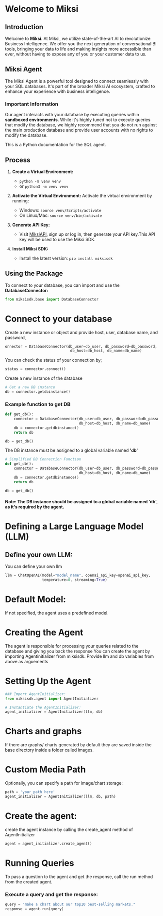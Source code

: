 # Welcome to Miksi

## Introduction
Welcome to **Miksi**. At Miksi, we utilize state-of-the-art AI to revolutionize Business Intelligence. We offer you the next generation of conversational BI tools, bringing your data to life and making insights more accessible than ever, without having to expose any of you or your customer data to us.

## Miksi Agent
The Miksi Agent is a powerful tool designed to connect seamlessly with your SQL databases. It's part of the broader Miksi AI ecosystem, crafted to enhance your experience with business intelligence.

### Important Information
Our agent interacts with your database by executing queries within **sandboxed environments**. While it's highly tuned not to execute queries that modify the database, we highly recommend that you do not run against the main production database and provide user accounts with no rights to modify the database. 

This is a Python documentation for the SQL agent.

## Process
1. **Create a Virtual Environment:**
   - `python -m venv venv`
   - or `python3 -m venv venv`
2. **Activate the Virtual Environment:**
Activate the virtual environment by running:
   - Windows: 
   `source venv/Scripts/activate`
   - On Linux/Mac:
   `source venv/bin/activate`

3. **Generate API Key:**

   - Visit [MiksiAPI](https://miksiapi-miksi.pythonanywhere.com), sign up or log in, then generate your API key.This API key will be used to use the Miksi SDK.

4. **Install Miksi SDK:**
   - Install the latest version: `pip install miksisdk`

## Using the Package
To connect to your database, you can import and use the **DatabaseConnector:**

```python
from miksisdk.base import DatabaseConnector
```

# Connect to your database
Create a new instance or object and provide host, user, database name, and password, 

```python
onnector = DatabaseConnector(db_user=db_user, db_password=db_password,
                              db_host=db_host, db_name=db_name)
```
You can check the status of your connection by;

```python
status = connector.connect()
```
Create a new instance of the database
```python
# Get a new DB instance
db = connector.getdbinstance()
```
### Example function to get DB

```python
def get_db():
    connector = DatabaseConnector(db_user=db_user, db_password=db_password,
                                  db_host=db_host, db_name=db_name)
    db = connector.getdbinstance()
    return db

db = get_db() 

```
The DB instance must be assigned to a global variable named **'db'**


```python
# Simplified DB Connection Function
def get_db():
    connector = DatabaseConnector(db_user=db_user, db_password=db_password, 
                                  db_host=db_host, db_name=db_name)
    db = connector.getdbinstance()
    return db

db = get_db()

```
#### Note: The DB instance should be assigned to a global variable named 'db', as it's required by the agent.

# Defining a Large Language Model (LLM)
## Define your own LLM:
You can define your own llm 
```python
llm = ChatOpenAI(model="model_name", openai_api_key=openai_api_key, 
                 temperature=0, streaming=True)
```
# Default Model:
 If not specified, the agent uses a predefined model.

# Creating the Agent
The agent is responsible for processing your queries related to the database and giving you back the response
You can create the agent by importing Agentinitializer from miksisdk.
Provide llm and db variables from above as arguements

# Setting Up the Agent

```python
### Import AgentInitializer:
from miksisdk.agent import AgentInitializer

# Instantiate the AgentInitializer:
agent_initializer = AgentInitializer(llm, db)
```

# Charts and graphs

If there are graphs/ charts generated by default they are saved inside the base directory inside a folder called images.

# Custom Media Path

Optionally, you can specify a path for image/chart storage:

```python
path = 'your path here'
agent_initializer = AgentInitializer(llm, db, path)
```


# Create the agent:
create the agent instance by calling the create_agent method of AgentInitializer

```python
agent = agent_initializer.create_agent()
```


# Running Queries
To pass a question  to the agent and get the response, call the run method from the created agent. 


### Execute a query and get the response:
```python
query = "make a chart about our top10 best-selling markets."
response = agent.run(query)
```
